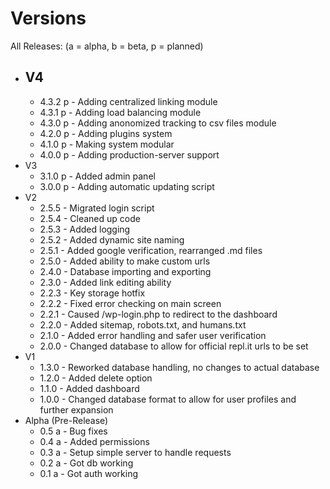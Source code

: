 # Versions
All Releases:
(a = alpha, b = beta, p = planned)

- V4
	-
	- 4.3.2 p - Adding centralized linking module
	- 4.3.1 p - Adding load balancing module
	- 4.3.0 p - Adding anonomized tracking to csv files module
	- 4.2.0 p - Adding plugins system
	- 4.1.0 p - Making system modular
	- 4.0.0 p - Adding production-server support
- V3
	- 3.1.0 p - Added admin panel
	- 3.0.0 p - Adding automatic updating script
- V2
	- 2.5.5 - Migrated login script
	- 2.5.4 - Cleaned up code
	- 2.5.3 - Added logging
	- 2.5.2 - Added dynamic site naming
	- 2.5.1 - Added google verification, rearranged .md files
	- 2.5.0 - Added ability to make custom urls
	- 2.4.0 - Database importing and exporting
	- 2.3.0 - Added link editing ability
	- 2.2.3 - Key storage hotfix
	- 2.2.2 - Fixed error checking on main screen
	- 2.2.1 - Caused /wp-login.php to redirect to the dashboard
	- 2.2.0 - Added sitemap, robots.txt, and humans.txt
	- 2.1.0 - Added error handling and safer user verification
	- 2.0.0 - Changed database to allow for official repl.it urls to be set
- V1	
	- 1.3.0 - Reworked database handling, no changes to actual database
	- 1.2.0 - Added delete option
	- 1.1.0 - Added dashboard
	- 1.0.0 - Changed database format to allow for user profiles and further expansion
- Alpha (Pre-Release)	
	- 0.5 a - Bug fixes
	- 0.4 a - Added permissions
	- 0.3 a - Setup simple server to handle requests
	- 0.2 a - Got db working
	- 0.1 a - Got auth working